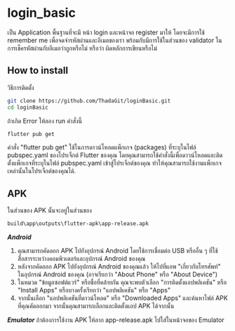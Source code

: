 # login_basic

เป็น Application พื้นฐานที่จะมี หน้า login และหน้าจอ register มาให้ โดยจะมีการใช้ remember me เพื่อจดจำรหัสผ่านและอีเมลของเรา พร้อมกับมีการใช้ในส่วนของ validator ในการเช็ครหัสผ่านกับอีเมลว่าถูกหรือไม่ หรือว่า ผิดหลักการเขียนหรือไม่

## How to install

วิธีการติดตั้ง

```bash
git clone https://github.com/ThadaGit/loginBasic.git
cd loginBasic
```

ถ้าเกิด Error ให้ลอง run คำสั่งนี้

```bash
flutter pub get
```

คำสั่ง "flutter pub get" ใช้ในการดาวน์โหลดแพ็กเกจ (packages) ที่ระบุในไฟล์ pubspec.yaml ของโปรเจ็กต์ Flutter ของคุณ โดยคุณสามารถใช้คำสั่งนี้เพื่อดาวน์โหลดและติดตั้งแพ็กเกจที่ระบุในไฟล์ pubspec.yaml เข้าสู่โปรเจ็กต์ของคุณ ทำให้คุณสามารถใช้งานแพ็กเกจเหล่านั้นในโปรเจ็กต์ของคุณได้.

## APK

ในส่วนของ APK นั้นจะอยู่ในส่วนของ
```bash
build\app\outputs\flutter-apk\app-release.apk
```

***Android***
1. คุณสามารถคัดลอก APK ไปยังอุปกรณ์ Android โดยใช้การเชื่อมต่อ USB หรืออื่น ๆ ที่ใช้สื่อสารระหว่างคอมพิวเตอร์และอุปกรณ์ Android ของคุณ
2. หลังจากคัดลอก APK ไปยังอุปกรณ์ Android ของคุณแล้ว ให้ไปที่แอพ "เกี่ยวกับโทรศัพท์" ในอุปกรณ์ Android ของคุณ (อาจเรียกว่า "About Phone" หรือ "About Device")
3. ในหมวด "ข้อมูลซอฟต์แวร์" หรือชื่อที่คล้ายกัน คุณจะพบตัวเลือก "การติดตั้งแอปพลิเคชัน" หรือ "Install Apps" หรือบางครั้งเรียกว่า "แอปพลิเคชัน" หรือ "Apps"
4. จากนั้นเลือก "แอปพลิเคชันที่ดาวน์โหลด" หรือ "Downloaded Apps" และค้นหาไฟล์ APK ที่คุณคัดลอกมา จากนั้นคุณสามารถเลือกและติดตั้งแอป APK ได้จากนั้น

***Emulator***
ถ้าต้องการใช้งาน APK ให้ลาก app-release.apk ไปใส่ในหน้าจอของ Emulator